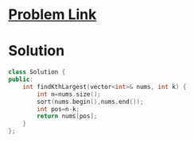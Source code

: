 # [Problem Link](https://leetcode.com/problems/kth-largest-element-in-an-array/)
# Solution 
```cpp
class Solution {
public:
    int findKthLargest(vector<int>& nums, int k) {
        int n=nums.size();
        sort(nums.begin(),nums.end());
        int pos=n-k;
        return nums[pos];
    }
};
